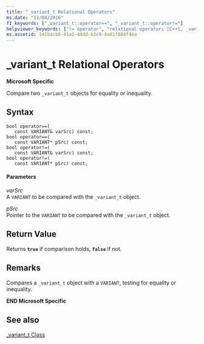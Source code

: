 ```yaml
---
title: "_variant_t Relational Operators"
ms.date: "11/04/2016"
f1_keywords: ["_variant_t::operator==", "_variant_t::operator!="]
helpviewer_keywords: ["!= operator", "relational operators [C++], _variant_t class", "operator!= [C++], variant", "operator!= [C++], relational operators", "operator != [C++], variant", "operator == [C++], variant", "operator== [C++], variant", "operator != [C++], relational operators", "== operator [C++], with specific Visual C++ objects"]
ms.assetid: 141bacb8-41a2-44dd-b3c0-4ad1f884f4ea
---
```

# _variant_t Relational Operators

**Microsoft Specific**

Compare two `_variant_t` objects for equality or inequality.

## Syntax

```
bool operator==(
   const VARIANT& varSrc) const;
bool operator==(
   const VARIANT* pSrc) const;
bool operator!=(
   const VARIANT& varSrc) const;
bool operator!=(
   const VARIANT* pSrc) const;
```

#### Parameters

*varSrc*<br/>
A `VARIANT` to be compared with the `_variant_t` object.

*pSrc*<br/>
Pointer to the `VARIANT` to be compared with the `_variant_t` object.

## Return Value

Returns **`true`** if comparison holds, **`false`** if not.

## Remarks

Compares a `_variant_t` object with a `VARIANT`, testing for equality or inequality.

**END Microsoft Specific**

## See also

[_variant_t Class](../cpp/variant-t-class.md)
